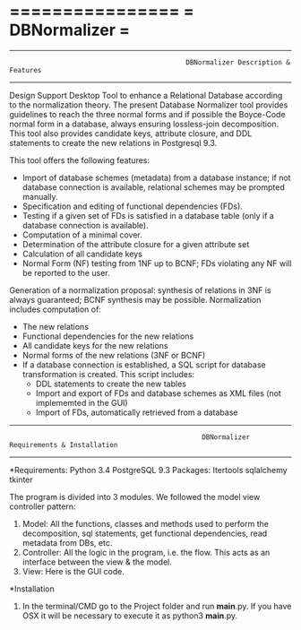 ================
= DBNormalizer =
================

--------------------------------------------------------------------------------------------------------------------------------
                                                DBNormalizer Description & Features
--------------------------------------------------------------------------------------------------------------------------------
Design Support Desktop Tool to enhance a Relational Database according to the normalization theory. The present Database 
Normalizer tool provides guidelines to reach the three normal forms and if possible the Boyce-Code normal form in a database, 
always ensuring lossless-join decomposition. This tool also provides candidate keys, attribute closure, and DDL statements 
to create the new relations in Postgresql 9.3.


This tool offers the following features:

- Import of database schemes (metadata) from a database instance; if not database connection is available, relational 
  schemes may be prompted manually.  
- Specification and editing of functional dependencies (FDs).
- Testing if a given set of FDs is satisfied in a database table (only if a database connection is available).
- Computation of a minimal cover.
- Determination of the attribute closure for a given attribute set
- Calculation of all candidate keys
- Normal Form (NF) testing from 1NF up to BCNF; FDs violating any NF will be reported to the user.

Generation of a normalization proposal: synthesis of relations in 3NF is always guaranteed; BCNF synthesis may be possible. 
Normalization includes computation of:

- The new relations
- Functional dependencies for the new relations
- All candidate keys for the new relations
- Normal forms of the new relations (3NF or BCNF)
- If a database connection is established, a SQL script for database transformation is created. This script includes:
    - DDL statements to create the new tables
    - Import and export of FDs and database schemes as XML files (not implememted in the GUI)
    - Import of FDs, automatically retrieved from a database
  
--------------------------------------------------------------------------------------------------------------------------------
                                                    DBNormalizer  Requirements & Installation
--------------------------------------------------------------------------------------------------------------------------------

*Requirements:
  Python 3.4
  PostgreSQL 9.3
  Packages:
  Itertools
  sqlalchemy
  tkinter

The program is divided into 3 modules. We followed the model view controller pattern:

1. Model: All the functions, classes and methods used to perform the decomposition, sql statements, get functional dependencies, read metadata from DBs, etc.
2. Controller: All the logic in the program, i.e. the flow. This acts as an interface between the view & the model. 
3. View: Here is the GUI code.


*Installation

1. In the terminal/CMD go to the Project folder and run __main__.py. If you have OSX it will be necessary to execute it as
 python3 __main__.py.

